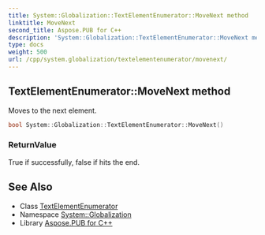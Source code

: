 ```yaml
---
title: System::Globalization::TextElementEnumerator::MoveNext method
linktitle: MoveNext
second_title: Aspose.PUB for C++
description: 'System::Globalization::TextElementEnumerator::MoveNext method. Moves to the next element in C++.'
type: docs
weight: 500
url: /cpp/system.globalization/textelementenumerator/movenext/
---
```

## TextElementEnumerator::MoveNext method


Moves to the next element.

```cpp
bool System::Globalization::TextElementEnumerator::MoveNext()
```


### ReturnValue

True if successfully, false if hits the end.

## See Also

* Class [TextElementEnumerator](../)
* Namespace [System::Globalization](../../)
* Library [Aspose.PUB for C++](../../../)
